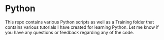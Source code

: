 # Python
This repo contains various Python scripts as well as a Training folder that contains various tutorials I have created for learning Python. Let me know if you have any questions or feedback regarding any of the code.
